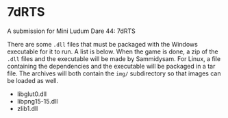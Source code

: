 7dRTS
=====

A submission for Mini Ludum Dare 44: 7dRTS

There are some `.dll` files that must be packaged with the Windows executable for it to run.  A list is below.  When the game is done, a zip of the `.dll` files and the executable will be made by Sammidysam.  For Linux, a file containing the dependencies and the executable will be packaged in a tar file.  The archives will both contain the `img/` subdirectory so that images can be loaded as well.
- libglut0.dll
- libpng15-15.dll
- zlib1.dll
